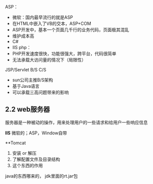 ASP：
* 微软：国内最早流行的就是ASP
* 在HTML中嵌入了VB的交本，ASP+COM
* ASP开发中，基本一个页面几千行的业务代码，页面极其混乱
* 维护成本高
* C#
* IIS
php：
* PHP开发速度很快，功能很强大，跨平台，代码很简单
* 无法承载大访问量的情况下（局限性）

JSP/Servlet
B/S
C/S
* sun公司主推B/S架构
* 基于Java语言
* 可以承载三高问题带来的影响

## 2.2 web服务器
服务器是一种被动的操作，用来处理用户的一些请求和给用户一些响应信息

**IIS**
微软的；ASP，Window自带

**Tomcat
1. 安装 or 解压
2. 了解配置文件及目录结构
3. 这个东西的作用

java的东西哪来的， jdk里面的rt.jar包
